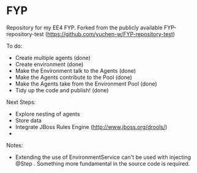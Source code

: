 # FYP
Repository for my EE4 FYP. Forked from the publicly available FYP-repository-test (https://github.com/yuchen-w/FYP-repository-test)

To do: 
- Create multiple agents (done)
- Create environment (done)
- Make the Environment talk to the Agents (done)
- Make the Agents contribute to the Pool (done)
- Make the Agents take from the Environment Pool (done)
- Tidy up the code and publish! (done)

Next Steps:
- Explore nesting of agents
- Store data
- Integrate JBoss Rules Engine (http://www.jboss.org/drools/)
- 
Notes:
- Extending the use of EnvironmentService can't be used with injecting @Step . Something more fundamental in the source code is required.

